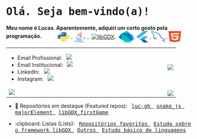 <!-- Parágrafo de introdução -->
<h1>
  <samp>Olá. Seja bem-vindo(a)!</samp> &nbsp
</h1>

<p>
  <b>Meu nome é Lucas. Aparentemente, adquiri um certo gosto pela programação.</b> &nbsp&nbsp&nbsp&nbsp&nbsp&nbsp&nbsp&nbsp
  <a href="#">
  <img align="center" title="Python" height="31" width="40" src="https://raw.githubusercontent.com/devicons/devicon/master/icons/python/python-original.svg">
  </a>
  <a href="#">
  <img align="center" title="Java" height="31" width="40" src="https://raw.githubusercontent.com/devicons/devicon/master/icons/java/java-original.svg">
  </a>
  &nbsp
  <a href="https://libgdx.com/">
  <img align="center" title="libGDX" width="105" src="https://libgdx.com/assets/images/logo.png">
  </a>
  &nbsp
  <a href="#">
  <img align="center" title="Dart" height="31" width="40" src="https://raw.githubusercontent.com/devicons/devicon/master/icons/dart/dart-original.svg">
  </a>
  <a href="#">
  <img align="center" title="Flutter" height="31" width="40" src="https://raw.githubusercontent.com/devicons/devicon/master/icons/flutter/flutter-original.svg">
  </a>
  <a href="#">
  <img align="center" title="MySQL" height="31" width="40" src="https://raw.githubusercontent.com/devicons/devicon/master/icons/mysql/mysql-original.svg">
  </a>
  <a href="#">
  <img align="center" title="HTML" height="31" width="40" src="https://raw.githubusercontent.com/devicons/devicon/master/icons/html5/html5-original.svg">
  </a>
</p>

<!-- Badges referentes a LinkedIn, Instagram e Gmail (contato) ------------------------------------------------------------->
<div align="center">
<table>
<tr>
  <td width=415>
    <ul>
    <li>
      Email Profissional: &nbsp
      <a href="https://mail.google.com/mail/?view=cm&source=mailto&to=contatolucasoficial0@gmail.com" alt="Gmail" target="_blank">
        <kbd>
          <img src="https://img.shields.io/badge/contatolucasoficial0-F74141?style=for-the-badge&logoColor=white&logo=gmail&link=mailto:mail.contatolucasoficial0@gmail.com"/>
        </kbd>
      </a>
    </li>
    <li>
      Email Institucional: &nbsp
      <a href="https://mail.google.com/mail/?view=cm&source=mailto&to=arnaldo.duarte@arapiraca.ufal.br" alt="Gmail" target="_blank">
        <kbd>
        <img src="https://img.shields.io/badge/arnaldo.duarte-F74141?style=for-the-badge&logoColor=white&logo=gmail&link=mailto:mail.arnaldo.duarte@arapiraca.ufal.br"/>
        </kbd>
      </a>
    </li>
    <li>
      LinkedIn: &nbsp
      <a href="https://www.linkedin.com/in/arnaldo-lucas-sd/" target="_blank" alt="LinkedIn">
        <kbd>
          <img src="https://img.shields.io/badge/Arnaldo%20Lucas-0e76a8?style=for-the-badge&logo=Linkedin&link=https://www.linkedin.com/in/arnaldo-lucas-sd/"/>
        </kbd>
      </a>
    </li>
    <li>
      Instagram: &nbsp
      <a href="href="https://www.instagram.com/luc.ig._/" target="_blank" alt="LinkedIn">
      <kbd>
        <img src="https://img.shields.io/badge/luc.ig.__-E4405F?style=for-the-badge&logo=instagram&logoColor=white&link=https://www.instagram.com/luc.ig._/"/>
      </kbd>
      </a>
    </li>
    </ul>
  </td>
  <td>
    <a href="https://github.com/luc-gh/"><img src="https://github-readme-stats.vercel.app/api?username=luc-gh&show_icons=true&bg_color=030303&locale=pt-br&icon_color=00FFFF&title_color=FF2800&text_color=FFFFFF&hide_border=true" /></a>
  </td>
</tr>
<tr>
  <td>
    <a href="https://github.com/luc-gh/"><img src="https://github-readme-streak-stats.herokuapp.com/?user=luc-gh&locale=pt-br&background=262b2f&fire=EF0101&stroke=111111&ring=F00000&currStreakNum=88FFFF&sideNums=00FFFF&currStreakLabel=FFFFFF&sideLabels=EAEAEA&hide_border=true&dates=7A7A7A" /></a>
  </td>
  <td>
    <a href="https://github.com/luc-gh/"><img align="center" src="https://github-readme-stats.vercel.app/api/top-langs/?username=luc-gh&layout=compact&bg_color=262b2f&locale=pt-br&text_color=FFFFFF&title_color=FCFCFC&card_width=448&langs_count=10&hide_border=true" /></a>
  </td>
</tr>
</table>
</div>

<div>
<ul>
<li>
  <p>
    🔖 Repositórios em destaque (Featured repos): &nbsp
    <a href="https://github.com/luc-gh/luc-gh" alt="luc-gh" target="_blank"><kbd>
      luc-gh
    </kbd></a>
    &nbsp
    <a href="https://github.com/luc-gh/libGDX_firstGame" alt="snake_js" target="_blank"><kbd>
      snake_js
    </kbd></a>
    &nbsp
    <a href="https://github.com/luc-gh/majorElement" alt="majorElement" target="_blank"><kbd>
      majorElement
    </kbd></a>
    &nbsp
    <a  href="https://github.com/luc-gh/libGDX_firstGame" alt="snake_js" target="_blank"><kbd>
      libGDX_firstGame
    </kbd></a>
  </p>
</li>
<li>
  <p>
    :clipboard: Listas (Lists): &nbsp
    <a href="https://github.com/stars/luc-gh/lists/reposit%C3%B3rios-favoritos"><kbd>
      Repositórios favoritos
    </kbd></a>
    &nbsp
    <a href="https://github.com/stars/luc-gh/lists/estudo-sobre-o-framework-libgdx"><kbd>
      Estudo sobre o framework libGDX
    </kbd></a>
    &nbsp
    <a href="https://github.com/stars/luc-gh/lists/outros"><kbd>
      Outros
    </kbd></a>
    &nbsp
    <a href="https://github.com/stars/luc-gh/lists/estudo-b%C3%A1sico-de-linguagens"><kbd>
      Estudo básico de linguagens
    </kbd></a>
  </p>
</li>
</ul>  
</div>


<!-- 


<section align="center"> <!-- Detaques sobre as habilidades pessoais
  <h2>😎 Habilidades (Skills):</h2>
  
</section>

<div><br></div> 

<section align="center"> <!-- Seção sobre os estudos atuais
  <h2>:gear: Utilizando (Using):</h2>
  <a href="https://github.com/topics/java"><img align="center" alt="Java" src="https://img.shields.io/badge/Java-7B0005?style=for-the-badge&logo=java&logoColor=EE8E1B" title="Linguagem de programação Java"/></a>
  <a href="https://github.com/topics/python"><img align="center" alt="Python" src="https://img.shields.io/badge/Python-3776AB?style=for-the-badge&logo=python&logoColor=yellow" title="Linguagem de programação Python"/></a>
  <a href="https://github.com/topics/html"><img align="center" alt="HTML5" src="https://img.shields.io/badge/HTML5-E34F26?style=for-the-badge&logo=html5&logoColor=white" title="Linguagem de marcação HTML"/></a>
  <a href="https://github.com/topics/css"><img align="center" alt="CSS3" src="https://img.shields.io/badge/CSS3-1572B6?style=for-the-badge&logo=css3&logoColor=white" title="Linguagem de descrição de estilo CSS3"/></a>
  <a href="https://github.com/topics/javascript"><img align="center" alt="JavaScript (JS)" src="https://img.shields.io/badge/JavaScript-F7DF1E?style=for-the-badge&logo=javascript&logoColor=black" title="Linguagem de programação JavaScript"/></a>
  <a href="https://github.com/topics/c"><img align="center" alt="C" src="https://img.shields.io/badge/C-00599C?style=for-the-badge&logo=c&logoColor=87CEFA" title="Linguagem de programação C"/></a>
  <a href="https://github.com/topics/dart"><img align="center" alt="Dart" src="https://img.shields.io/badge/Dart-2799F5?style=for-the-badge&logo=dart&logoColor=13558F" title="Linguagem de programação Dart"/></a>
  <a href="https://github.com/flutter"><img align="center" alt="Flutter" src="https://img.shields.io/badge/Flutter-02569B?style=for-the-badge&logo=flutter&logoColor=white" title="Flutter"/></a>
</section>

<div><br></div>

<section align="center"> <!-- Seção sobre interesses
  <h2>:thought_balloon: Interesses (Interests):</h2>
  <a href="https://github.com/github"><img align="center" alt="GitHub" src="https://img.shields.io/badge/GitHub-1A1A1A?style=for-the-badge&logo=github&logoColor=white" title="GitHub"/></a>
  <a href="https://github.com/topics/instagram"><img align="center" alt="Instagram" src="https://img.shields.io/badge/Instagram-E4405F?style=for-the-badge&logo=instagram&logoColor=yellow" title="Instagram"/></a>
  <a href="https://linkedin.com/"><img align="center" alt="LinkedIn" src="https://img.shields.io/badge/LinkedIn-0077B5?style=for-the-badge&logo=linkedin&logoColor=white" title="LinkedIn"/></a>
  <a href="https://github.com/topics/android"><img align="center" alt="Android" src="https://img.shields.io/badge/Android-A4DE02?style=for-the-badge&logo=android&logoColor=gray" title="Android"/></a>
  <a href="https://github.com/topics/windows"><img align="center" alt="Windows" src="https://img.shields.io/badge/Windows-0078D6?style=for-the-badge&logo=windows&logoColor=white" title="Windows"/></a>
  <div><br></div>
  <a href="https://netflix.com"><img align="center" alt="Netflix" src="https://img.shields.io/badge/Netflix-E50914?style=for-the-badge&logo=netflix&logoColor=black" title="Netflix"/></a>
  <a href="https://github.com/topics/react-native"><img align="center" alt="React_Native" src="https://img.shields.io/badge/React_Native-DADBD9?style=for-the-badge&logo=react&logoColor=1141AE" title="React Native"/></a>
  <a href="https://github.com/topics/unity"><img align="center" alt="Unity" src="https://img.shields.io/badge/Unity-202020?style=for-the-badge&logo=unity&logoColor=white" title="Unity"/></a>
  <a href="https://github.com/topics/steam"><img align="center" alt="Steam" src="https://img.shields.io/badge/Steam-111111?style=for-the-badge&logo=steam&logoColor=white" title="Steam"/></a>
  <a href="https://wikipedia.org/wiki/Adobe_Photoshop"><img align="center" alt="Adobe PS" src="https://img.shields.io/badge/Adobe%20Photoshop-0D214F?style=for-the-badge&logo=Adobe%20Photoshop&logoColor=00FFF6" title="PhotoShop"/></a>
  <div><br></div>
  <a href="https://github.com/topics/android-studio"><img align="center" alt="Android_Studio" src="https://img.shields.io/badge/Android_Studio-3DDC84?style=for-the-badge&logo=android-studio&logoColor=black" title="AS"/></a>
  <a href="https://github.com/topics/intellij-idea"><img align="center" alt="IntelliJ_IDEA" src="https://img.shields.io/badge/IntelliJ_IDEA-121212.svg?style=for-the-badge&logo=intellij-idea&logoColor=white" title="Intellij IDEA"/></a>
  <a href="https://github.com/topics/pycharm"><img align="center" alt="PyCharm" src="https://img.shields.io/badge/PyCharm-FFFF00.svg?&style=for-the-badge&logo=PyCharm&logoColor=007F00" title="PyCharm"/></a>
  <a href="https://github.com/trello"><img align="center" alt="Trello" src="https://img.shields.io/badge/Trello-249225?style=for-the-badge&logo=trello&logoColor=white" title="Trello"/></a>
  <a href="https://wikipedia.org/wiki/Adobe_Illustrator"><img align="center" alt="Adobe Illustrator" src="https://img.shields.io/badge/Adobe%20Illustrator-FF9A00?style=for-the-badge&logo=adobe%20illustrator&logoColor=gray" title=""/></a>
  <img align="center" alt="" src="" title=""/>
</section

<div><br></div>

<section align="center"> <!-- Seção de formação acadêmica 
  <h2>🎓 Formação acadêmica (Education):</h2>
  Ensino Médio Completo - Instituto Federal de Alagoas (IFAL) - Campus Arapiraca (2018-2022)<br/>
  Técnico em Eletroeletrônica - Instituto Federal de Alagoas (IFAL) - Campus Arapiraca (2018-2022)<br/>
  Graduando em Ciência da Computação - Universidade Federal de Alagoas (UFAL) - Campus Arapiraca (2022-)
</section> 




-->
